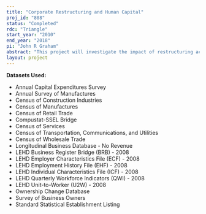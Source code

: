 ```yaml
---
title: "Corporate Restructuring and Human Capital"
proj_id: "808"
status: "Completed"
rdc: "Triangle"
start_year: "2010"
end_year: "2018"
pi: "John R Graham"
abstract: "This project will investigate the impact of restructuring activities on corporations and the connection between human capital and corporate finance decisions. Census Bureau micro data will permit us to examine these agendas from a novel perspective vis-a-vis the previous literature, which is often constrained by a scarcity of data. Moreover, to the best of our knowledge, the proposed project is the first comprehensive analysis on the interaction between employee human capital, corporate value, and corporate decision-making. The research results will shed light on the importance of employees to corporate decisions and bridge the research in labor and financial economics."
layout: project
---
```


**Datasets Used:**

  - Annual Capital Expenditures Survey 
  - Annual Survey of Manufactures 
  - Census of Construction Industries 
  - Census of Manufactures 
  - Census of Retail Trade 
  - Compustat-SSEL Bridge 
  - Census of Services 
  - Census of Transportation, Communications, and Utilities 
  - Census of Wholesale Trade 
  - Longitudinal Business Database - No Revenue 
  - LEHD Business Register Bridge (BRB) - 2008 
  - LEHD Employer Characteristics File (ECF) - 2008 
  - LEHD Employment History File (EHF) - 2008 
  - LEHD Individual Characteristics File (ICF) - 2008 
  - LEHD Quarterly Workforce Indicators (QWI) - 2008 
  - LEHD Unit-to-Worker (U2W) - 2008 
  - Ownership Change Database 
  - Survey of Business Owners 
  - Standard Statistical Establishment Listing 

